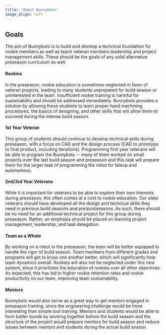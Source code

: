 ```yaml
---
title: 'About Bunnybots'
image_align: left
---
```


## Goals
The aim of Bunnybots is to build and develop a technical foundation for rookie members as well as teach veteran members leadership and project management skills. These should be the goals of any solid alternative preseason curriculum as well. 

#### Rookies
In the preseason, rookie education is sometimes neglected in favor of veteran projects, leading to many students unprepared for build season or uninterested in the team. Insufficient rookie training is harmful for sustainability and should be addressed immediately. Bunnybots provides a solution by allowing these students to learn proper hand machining procedures, the basics of designing, and other skills that will allow them to succeed during the intense build season. 

#### 1st Year Veteran
This group of students should continue to develop technical skills during preseason, with a focus on CAD and the design process (CAD to prototype to final product, including iterations). Programming first year veterans will be able to program the Bunnybots -- many of them worked on small projects over the last build season and preseason and this task will prepare them for the larger task of programming the robot for teleop and autonomous.

#### 2nd/3rd Year Veterans
While it is important for veterans to be able to explore their own interests during preseason, this often comes at a cost to rookie education. Our older veterans should have developed all the design and technical skills they need in previous build seasons and pre/postseasons. As such, there should be no need for an additional technical project for this group during preseason. Rather, an emphasis should be placed on learning project management, leadership, and task delegation.

#### Team as a Whole
By working on a robot in the preseason, the team will be better equipped to handle the rigor of build season. Team members from different grades and programs will get to know one another better, which will significantly help team dynamics overall. Rookies will also not be neglected under this new system, since it prioritizes the education of rookies over all other objectives. As expected, this has led to higher rookie retention rates and rookie productivity on our team, improving team sustainability.

#### Mentors
Bunnybots would also serve as a great way to get mentors engaged in preseason training, since the engineering challenge would be more interesting than simple tool training. Mentors and students would be able to form better bonds by working together before the build season and the structure of the project would prepare mentors for build season and reduce issues between mentors and students during the actual build season.